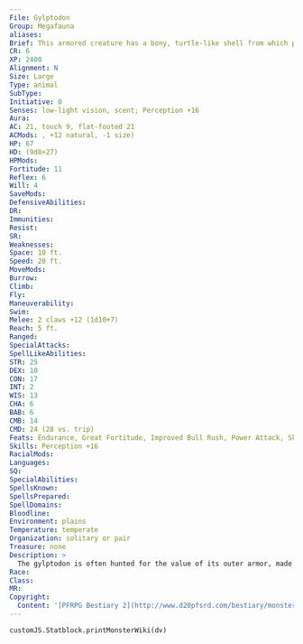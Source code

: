 ```yaml
---
File: Gylptodon
Group: Megafauna
aliases: 
Brief: This armored creature has a bony, turtle-like shell from which protrude short limbs, a blunt head, and a short spiky tail.
CR: 6
XP: 2400
Alignment: N
Size: Large
Type: animal
SubType: 
Initiative: 0
Senses: low-light vision, scent; Perception +16
Aura: 
AC: 21, touch 9, flat-footed 21
ACMods: , +12 natural, -1 size)
HP: 67
HD: (9d8+27)
HPMods: 
Fortitude: 11
Reflex: 6
Will: 4
SaveMods: 
DefensiveAbilities: 
DR: 
Immunities: 
Resist: 
SR: 
Weaknesses: 
Space: 10 ft.
Speed: 20 ft.
MoveMods: 
Burrow: 
Climb: 
Fly: 
Maneuverability: 
Swim: 
Melee: 2 claws +12 (1d10+7)
Reach: 5 ft.
Ranged: 
SpecialAttacks: 
SpellLikeAbilities: 
STR: 25
DEX: 10
CON: 17
INT: 2
WIS: 13
CHA: 6
BAB: 6
CMB: 14
CMD: 24 (28 vs. trip)
Feats: Endurance, Great Fortitude, Improved Bull Rush, Power Attack, Skill Focus (Perception)
Skills: Perception +16
RacialMods: 
Languages: 
SQ: 
SpecialAbilities: 
SpellsKnown: 
SpellsPrepared: 
SpellDomains: 
Bloodline: 
Environment: plains
Temperature: temperate
Organization: solitary or pair
Treasure: none
Description: >
  The gylptodon is often hunted for the value of its outer armor, made up of bony plates in turn composed of many smaller, knobby "scales." The creature is quite capable of defending itself with swipes from its deadly claws, as its ill-tempered nature often urges it to do. Gylptodon Companions Starting Statistics: Size Medium; Speed 20 ft.; AC +5 natural armor, Attack 2 claws (1d8); Ability Scores Str 13, Dex 12, Con 13, Int 2, Wis 13, Cha 6; Special Qualities low-light vision, scent. 7th-Level Advancement: Size Large; AC +2 natural armor; Attack 2 claws (1d10); Ability Scores Str +8, Dex -2, Con +4.
Race: 
Class: 
MR: 
Copyright:
  Content: '[PFRPG Bestiary 2](http://www.d20pfsrd.com/bestiary/monster-listings/animals/gylptodon)'
---
```

```dataviewjs
customJS.Statblock.printMonsterWiki(dv)
```
